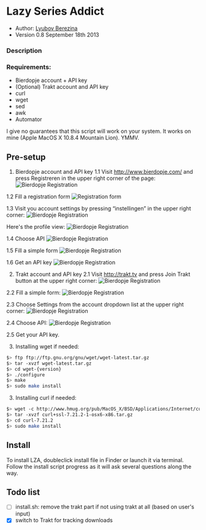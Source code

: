 Lazy Series Addict
===========

* Author: [Lyubov Berezina](http://allthatbuzz.com/)
* Version 0.8 September 18th 2013

### Description


### Requirements: 
* Bierdopje account + API key
* (Optional) Trakt account and API key
* curl
* wget
* sed
* awk
* Automator

I give no guarantees that this script will work on your system. It works on mine (Apple MacOS X 10.8.4 Mountain Lion). YMMV.


Pre-setup
-----
1. Bierdopje account and API key
1.1 Visit http://www.bierdopje.com/ and press Registreren in the upper right corner of the page:
![Bierdopje Registration](http://farm2.static.flickr.com/1098/5128232682_efbdc4022b.jpg)

1.2 Fill a registration form
![Registration form](http://farm2.static.flickr.com/1351/5128232638_dfa6b27a57.jpg)

1.3 Visit you account settings by pressing “instellingen” in the upper right corner:
![Bierdopje Registration](http://farm2.static.flickr.com/1115/5128232278_a48fdb26ba.jpg)

Here's the profile view:
![Bierdopje Registration](http://farm5.static.flickr.com/4052/5128232356_9a5c85256a.jpg)

1.4 Choose API
![Bierdopje Registration](http://farm2.static.flickr.com/1106/5127627909_c39824101c_m.jpg)

1.5 Fill a simple form
![Bierdopje Registration](http://farm5.static.flickr.com/4071/5127627951_028a039a3b.jpg)

1.6 Get an API key
![Bierdopje Registration](http://farm2.static.flickr.com/1088/5127689407_02fcb98aca.jpg)


2. Trakt account and API key
2.1 Visit http://trakt.tv and press Join Trakt button at the upper right corner:
![Bierdopje Registration](http://farm4.staticflickr.com/3824/9797462873_1216cc782a_o.png)

2.2 Fill a simple form:
![Bierdopje Registration](http://farm4.staticflickr.com/3714/9797383005_64a379cf45_o.png)

2.3 Choose Settings from the account dropdown list at the upper right corner:
![Bierdopje Registration](http://farm6.staticflickr.com/5524/9797461973_04fa8bcedc_o.png)

2.4 Choose API:
![Bierdopje Registration](http://farm8.staticflickr.com/7430/9797396914_708aeee1b4_o.png)

2.5 Get your API key.

3. Installing wget if needed:
```bash
$> ftp ftр://ftp.gnu.org/gnu/wget/wget-latest.tar.gz 
$> tar -xvzf wget-latest.tar.gz
$> cd wget-{version}
$> ./configure
$> make
$> sudo make install
```

3. Installing curl if needed:
```bash
$> wget -с httр://www.hmug.org/pub/MacOS_X/BSD/Applications/Internet/curl/curl+ssl-7.21.2-1-osx6-x86.tar.gz
$> tar -xvzf curl+ssl-7.21.2-1-osx6-x86.tar.gz
$> cd curl-7.21.2
$> sudo make install
```

Install
-------

To install LZA, doubleclick install file in Finder or launch it via terminal. Follow the install script progress as it will ask several questions along the way.

Todo list
---
- [ ] install.sh: remove the trakt part if not using trakt at all (based on user's input)
- [x] switch to Trakt for tracking downloads
